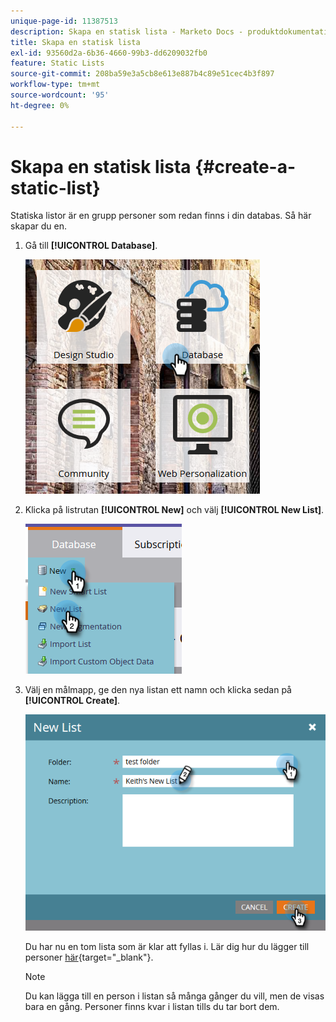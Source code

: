 ```yaml
---
unique-page-id: 11387513
description: Skapa en statisk lista - Marketo Docs - produktdokumentation
title: Skapa en statisk lista
exl-id: 93560d2a-6b36-4660-99b3-dd6209032fb0
feature: Static Lists
source-git-commit: 208ba59e3a5cb8e613e887b4c89e51cec4b3f897
workflow-type: tm+mt
source-wordcount: '95'
ht-degree: 0%

---
```


# Skapa en statisk lista {#create-a-static-list}

Statiska listor är en grupp personer som redan finns i din databas. Så här skapar du en.

1. Gå till **[!UICONTROL Database]**.

   ![](assets/db.png)

1. Klicka på listrutan **[!UICONTROL New]** och välj **[!UICONTROL New List]**.

   ![](assets/two.png)

1. Välj en målmapp, ge den nya listan ett namn och klicka sedan på **[!UICONTROL Create]**.

   ![](assets/three.png)

   Du har nu en tom lista som är klar att fyllas i. Lär dig hur du lägger till personer [här](/help/marketo/product-docs/core-marketo-concepts/smart-lists-and-static-lists/static-lists/understanding-static-lists.md#ways-to-add-remove-people-from-a-list){target="_blank"}.

   >[!NOTE]
   >
   >Du kan lägga till en person i listan så många gånger du vill, men de visas bara en gång. Personer finns kvar i listan tills du tar bort dem.
